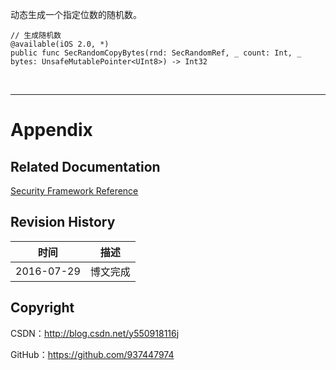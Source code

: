 动态生成一个指定位数的随机数。

```
// 生成随机数
@available(iOS 2.0, *)
public func SecRandomCopyBytes(rnd: SecRandomRef, _ count: Int, _ bytes: UnsafeMutablePointer<UInt8>) -> Int32
```

&#160;

----------

# Appendix

## Related Documentation

[Security Framework Reference](https://developer.apple.com/library/ios/documentation/Security/Reference/SecurityFrameworkReference/index.html)

## Revision History

| 时间 | 描述 |
| ---- | ---- |
| 2016-07-29 | 博文完成 |

## Copyright

CSDN：http://blog.csdn.net/y550918116j

GitHub：https://github.com/937447974